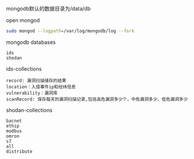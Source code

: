 mongodb默认的数据目录为/data/db

open mongod
```bash
sudo mongod --logpath=/var/log/mongodb/log --fork
```
mongodb databases
```
ids
shodan
```
ids-collections
```
record: 漏洞扫描储存的结果
location：入侵事件ip和经纬信息
vulnerability：漏洞库
scanRecord: 保存每天的漏洞扫描记录,包括高危漏洞多少个，中危漏洞多少，低危漏洞多少
```
shodan-collections
```
bacnet
ethip
modbus
omron
s7
all
distribute
```